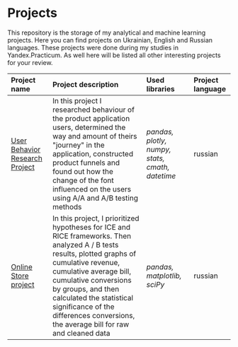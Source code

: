 # Projects
This repository is the storage of my analytical and machine learning projects. Here you can find projects on Ukrainian, English and Russian languages.
These projects were done during my studies in Yandex.Practicum. As well here will be listed all other interesting projects for your review.




| Project name | Project description | Used libraries  | Project language |
| :---------------------- | :---------------------- | :---------------------- | :---------------------- |
| [User Behavior Research Project](User_Behavior_Research_Project) | In this project I researched behaviour of the product application users, determined the way and amount of theirs "journey" in the application, constructed product funnels and found out how the change of the font influenced on the users using A/A and A/B testing methods | *pandas, plotly, numpy, stats, cmath, datetime* | russian
| [Online Store project](Research_project_for_increasing_revenue_in_an_online_store_with_AB_testing) |  In this project, I prioritized hypotheses for ICE and RICE frameworks. Then analyzed A / B tests results, plotted graphs of cumulative revenue, cumulative average bill, cumulative conversions by groups, and then calculated the statistical significance of the differences conversions, the average bill for raw and cleaned data | *pandas, matplotlib, sciPy* | russian
